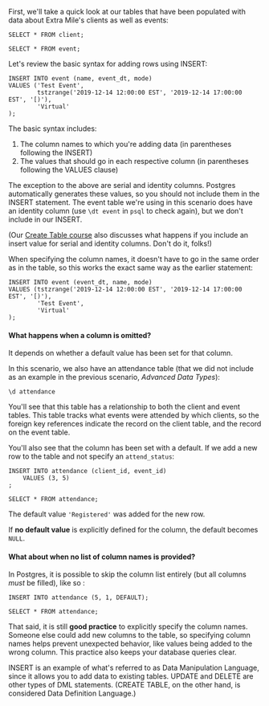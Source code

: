 First, we'll take a quick look at our tables that have been populated with data
 about Extra Mile's clients as well as events:

```
SELECT * FROM client;

SELECT * FROM event;
```

Let's review the basic syntax for adding rows using INSERT:

```
INSERT INTO event (name, event_dt, mode)
VALUES ('Test Event', 
        tstzrange('2019-12-14 12:00:00 EST', '2019-12-14 17:00:00 EST', '[)'),
        'Virtual'
);
```

The basic syntax includes:
1. The column names to which you're adding data (in parentheses following the 
INSERT)
2. The values that should go in each respective column (in parentheses 
following the VALUES clause)

The exception to the above are serial and identity columns. Postgres 
automatically generates these values, so you should not include them in the 
INSERT statement. The event table we're using in this scenario does have 
an identity column (use `\dt event` in `psql` to check again), but we don't 
include in our INSERT. 

(Our [Create Table course](https://learn.crunchydata.com/postgresql-devel/courses/basics/basictable) 
also discusses what happens if you include an insert value for serial and 
identity columns. Don't do it, folks!)

When specifying the column names, it doesn't have to go in the same order as 
in the table, so this works the exact same way as the earlier statement:

```
INSERT INTO event (event_dt, name, mode)
VALUES (tstzrange('2019-12-14 12:00:00 EST', '2019-12-14 17:00:00 EST', '[)'),
        'Test Event',
        'Virtual'
);
```

#### What happens when a column is omitted?

It depends on whether a default value has been set for that column.

In this scenario, we also have an attendance table (that we did not include as 
an example in the previous scenario, _Advanced Data Types_):

```
\d attendance
```

You'll see that this table has a relationship to both the client and event 
tables. This table tracks what events were attended by which clients, so the 
foreign key references indicate the record on the client table, and the record 
on the event table.

You'll also see that the column has been set with a default. If we add a new 
row to the table and not specify an `attend_status`:

```
INSERT INTO attendance (client_id, event_id)
    VALUES (3, 5)
;

SELECT * FROM attendance;
```

The default value `'Registered'` was added for the new row.

If **no default value** is explicitly defined for the column, the default 
becomes `NULL`.

#### What about when no list of column names is provided?

In Postgres, it is possible to skip the column list entirely (but all 
columns _must_ be filled), like so :

```
INSERT INTO attendance (5, 1, DEFAULT);

SELECT * FROM attendance;
```

That said, it is still **good practice** to explicitly specify the column names. 
Someone else could add new columns to the table, so specifying column names 
helps prevent unexpected behavior, like values being added to the wrong column.
 This practice also keeps your database queries clear.

INSERT is an example of what's referred to as Data Manipulation Language, since
 it allows you to add data to existing tables. UPDATE and DELETE are other 
types of DML statements. (CREATE TABLE, on the other hand, is considered Data 
Definition Language.)
